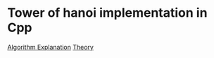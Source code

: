 # Tower of hanoi  implementation in Cpp


[Algorithm Explanation](https://www.youtube.com/watch?v=YstLjLCGmgg&t=55s)
[Theory](https://www.geeksforgeeks.org/c-program-for-tower-of-hanoi/)

